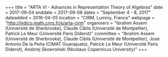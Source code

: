 +++
title = "ARTA VI - Advances in Representation Theory of Algebras"
date = 2017-09-04
enddate = 2017-09-08
dates = "September 4 - 8, 2017"
dateadded = 2016-04-05
location = "CIRM, Luminy, France"
webpage = "http://indico.math.cnrs.fr/e/arta-cirm"
organisers = "Ibrahim Assem (Université de Sherbrooke), Claude Cibils (Université de Montpellier), Patrick Le Meur (Université Paris Diderot)"
committee = "Ibrahim Assem (Université de Sherbrooke), Claude Cibils (Université de Montpellier), José Antonio De la Peña (CIMAT Guanajuato), Patrick Le Meur (Université Paris Diderot), Andzrej Skowro&#324;ski (Nicolaus Copernicus University)"
+++
